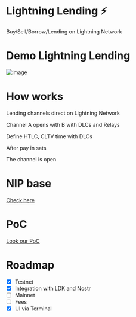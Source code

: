# Lightning Lending :zap:

 Buy/Sell/Borrow/Lending on Lightning Network 
 
 # Demo Lightning Lending
 
 ![image](https://user-images.githubusercontent.com/83122757/228208656-9595956b-58e4-494d-af80-624e7b036421.png)


# How works

Lending channels direct on Lightning Network

Channel A opens with B with DLCs and Relays

Define HTLC, CLTV time with DLCs

After pay in sats

The channel is open

# NIP base

[Check here](https://github.com/AreaLayer/NIP-xxx/blob/main/NIP/NIP-xxx.md)

# PoC

[Look our PoC](https://github.com/AreaLayer/Lightning-lending-PoC/tree/main)

# Roadmap

- [X] Testnet
- [x] Integration with LDK and  Nostr
- [ ] Mainnet
- [ ] Fees
- [X] UI via Terminal
